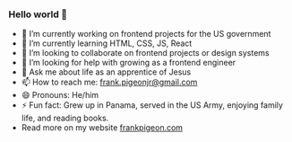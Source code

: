 ### Hello world 👋 

- 🔭 I’m currently working on frontend projects for the US government
- 🌱 I’m currently learning HTML, CSS, JS, React
- 👯 I’m looking to collaborate on frontend projects or design systems
- 🤔 I’m looking for help with growing as a frontend engineer
- 💬 Ask me about life as an apprentice of Jesus
- 📫 How to reach me: frank.pigeonjr@gmail.com
- 😄 Pronouns: He/him
- ⚡ Fun fact: Grew up in Panama, served in the US Army, enjoying family life, and reading books. 
- Read more on my website [frankpigeon.com](https://frankpigeon.com)

